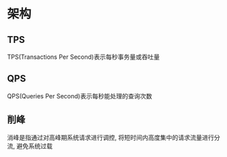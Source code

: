 # 架构

## TPS

TPS(Transactions Per Second)表示每秒事务量或吞吐量

## QPS

QPS(Queries Per Second)表示每秒能处理的查询次数

## 削峰

消峰是指通过对高峰期系统请求进行调控, 将短时间内高度集中的请求流量进行分流, 避免系统过载
